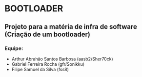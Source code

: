 # BOOTLOADER
## Projeto para a matéria de infra de software (Criação de um bootloader)
### Equipe:
- Arthur Abrahão Santos Barbosa (aasb2/Sher70ck)
- Gabriel Ferreira Rocha (gfr/Sonikku)
- Filipe Samuel da Silva (fss8)


